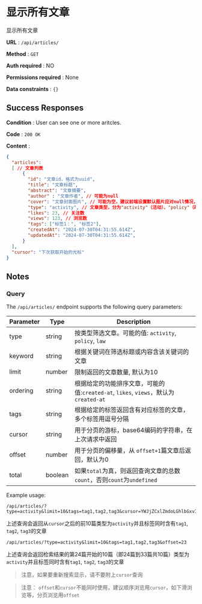 # 显示所有文章

显示所有文章

**URL** : `/api/articles/`

**Method** : `GET`

**Auth required** : NO

**Permissions required** : None

**Data constraints** : `{}`

## Success Responses

**Condition** : User can see one or more aritcles.

**Code** : `200 OK`

**Content** : 

```json
{
  "articles":
  [ // 文章列表
      {
        "id": "文章id，格式为uuid",
        "title": "文章标题",
        "abstract": "文章摘要",
        "author" : "文章作者", // 可能为null
        "cover": "文章封面图片", // 可能为空，建议前端设置默认图片应对null情况，字符串格式，为封面对应的链接
        "type": "activity", // 文章类型，分为"activity"（活动）、"policy"（政策）"law"（法律）, "guide"津贴指引,"report"工作报告
        "likes": 23, // 关注数
        "views": 123, // 浏览数
        "tags": ["标签1：", "标签2"],
        "createdAt": "2024-07-30T04:31:55.614Z", 
        "updatedAt": "2024-07-30T04:31:55.614Z", 
      }
  ],
  "cursor": "下次获取开始的光标"
}

```

## Notes 
### Query

The `/api/articles/` endpoint supports the following query parameters:

| Parameter | Type   | Description                                      |
|-----------|--------|--------------------------------------------------|
| type      | string |按类型筛选文章。可能的值: `activity`, `policy`, `law` |
|keyword     | string | 根据关键词在筛选标题或内容含该关键词的文章                   |
| limit     | number | 限制返回的文章数量, 默认为10       |
|ordering   | string | 根据给定的功能排序文章，可能的值:`created-at`, `likes`, `views`，默认为`created-at`
| tags       | string | 根据给定的标签返回含有对应标签的文章，多个标签用逗号分隔 |
| cursor    | string | 用于分页的游标，base64编码的字符串，在上次请求中返回 |
| offset  | number| 用于分页的偏移量，从 `offset+1`篇文章后返回，默认为0 |
| total | boolean | 如果`total`为真，则返回查询文章的总数`count`，否则`count`为`undefined`


Example usage:

```
/api/articles/?type=activity&limit=10&tags=tag1,tag2,tag3&cursor=YWJjZCxlZmdoLGhlbGxvIHdvcmxk
```

上述查询会返回从`cursor`之后的前10篇类型为`activity`并且标签同时含有`tag1`, `tag2`, `tag3`的文章

```
/api/articles/?type=activity&limit=10&tags=tag1,tag2,tag3&offset=23
```

上述查询会返回检索结果的第24篇开始的10篇（即24篇到33篇共10篇）类型为`activity`并且标签同时含有`tag1`, `tag2`, `tag3`的文章

> 注意，如果要重新搜索显示，请不要附上`cursor`查询

> 注意： `offset`和`cursor`不能同时使用，建议顺序浏览用`cursor`，如下滑浏览等，分页浏览用`offset`


